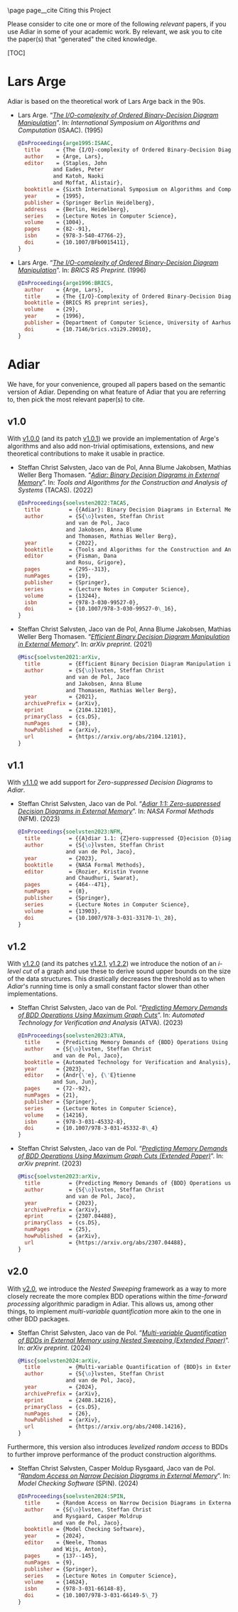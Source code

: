 \page page__cite Citing this Project

Please consider to cite one or more of the following *relevant* papers, if you
use Adiar in some of your academic work. By relevant, we ask you to cite the
paper(s) that "generated" the cited knowledge.

[TOC]

Lars Arge
========================

Adiar is based on the theoretical work of Lars Arge back in the 90s.

- Lars Arge.
  “[*The I/O-complexity of Ordered Binary-Decision Diagram Manipulation*](https://link.springer.com/chapter/10.1007/BFb0015411)”.
  In: *International Symposium on Algorithms and Computation* (ISAAC). (1995)
  ```bibtex
  @InProceedings{arge1995:ISAAC,
    title     = {The {I/O}-complexity of Ordered Binary-Decision Diagram manipulation},
    author    = {Arge, Lars},
    editor    = {Staples, John
             and Eades, Peter
             and Katoh, Naoki
             and Moffat, Alistair},
    booktitle = {Sixth International Symposium on Algorithms and Computation},
    year      = {1995},
    publisher = {Springer Berlin Heidelberg},
    address   = {Berlin, Heidelberg},
    series    = {Lecture Notes in Computer Science},
    volume    = {1004},
    pages     = {82--91},
    isbn      = {978-3-540-47766-2},
    doi       = {10.1007/BFb0015411},
  }
  ```

- Lars Arge.
  “[*The I/O-complexity of Ordered Binary-Decision Diagram Manipulation*](https://tidsskrift.dk/brics/issue/view/2576)”.
  In: *BRICS RS Preprint*. (1996)
  ```bibtex
  @InProceedings{arge1996:BRICS,
    author    = {Arge, Lars},
    title     = {The {I/O}-Complexity of Ordered Binary-Decision Diagram manipulation},
    booktitle = {BRICS RS preprint series},
    volume    = {29},
    year      = {1996},
    publisher = {Department of Computer Science, University of Aarhus},
    doi       = {10.7146/brics.v3i29.20010},
  }
  ```


Adiar
========================

We have, for your convenience, grouped all papers based on the semantic version
of Adiar. Depending on what feature of Adiar that you are referring to, then
pick the most relevant paper(s) to cite.

v1.0
------------------------

With [v1.0.0](https://github.com/SSoelvsten/adiar/releases/tag/v1.0.0) (and its
patch [v1.0.1](https://github.com/SSoelvsten/adiar/releases/tag/v1.0.1)) we
provide an implementation of Arge's algorithms and also add non-trivial
optimisations, extensions, and new theoretical contributions to make it usable
in practice.

- Steffan Christ Sølvsten, Jaco van de Pol, Anna Blume Jakobsen, Mathias Weller Berg Thomasen.
  “[*Adiar: Binary Decision Diagrams in External Memory*](https://link.springer.com/chapter/10.1007/978-3-030-99527-0_16)”.
  In: *Tools and Algorithms for the Construction and Analysis of Systems* (TACAS). (2022)
  ```bibtex
  @InProceedings{soelvsten2022:TACAS,
    title         = {{Adiar}: Binary Decision Diagrams in External Memory},
    author        = {S{\o}lvsten, Steffan Christ
                 and van de Pol, Jaco
                 and Jakobsen, Anna Blume
                 and Thomasen, Mathias Weller Berg},
    year          = {2022},
    booktitle     = {Tools and Algorithms for the Construction and Analysis of Systems},
    editor        = {Fisman, Dana
                 and Rosu, Grigore},
    pages         = {295--313},
    numPages      = {19},
    publisher     = {Springer},
    series        = {Lecture Notes in Computer Science},
    volume        = {13244},
    isbn          = {978-3-030-99527-0},
    doi           = {10.1007/978-3-030-99527-0\_16},
  }
  ```

- Steffan Christ Sølvsten, Jaco van de Pol, Anna Blume Jakobsen, Mathias Weller Berg Thomasen.
  “[*Efficient Binary Decision Diagram Manipulation in External Memory*](https://arxiv.org/abs/2104.12101)”.
  In: *arXiv preprint*. (2021)
  ```bibtex
  @Misc{soelvsten2021:arXiv,
    title         = {Efficient Binary Decision Diagram Manipulation in External Memory},
    author        = {S{\o}lvsten, Steffan Christ
                 and van de Pol, Jaco
                 and Jakobsen, Anna Blume
                 and Thomasen, Mathias Weller Berg},
    year          = {2021},
    archivePrefix = {arXiv},
    eprint        = {2104.12101},
    primaryClass  = {cs.DS},
    numPages      = {38},
    howPublished  = {arXiv},
    url           = {https://arxiv.org/abs/2104.12101},
  }
  ```

v1.1
------------------------

With [v1.1.0](https://github.com/SSoelvsten/adiar/releases/tag/v1.1.0) we add
support for *Zero-suppressed Decision Diagrams* to *Adiar*.

- Steffan Christ Sølvsten, Jaco van de Pol.
  “[*Adiar 1:1: Zero-suppressed Decision Diagrams in External Memory*](https://link.springer.com/chapter/10.1007/978-3-031-33170-1_28)”.
  In: *NASA Formal Methods* (NFM). (2023)
  ```bibtex
  @InProceedings{soelvsten2023:NFM,
    title         = {{A}diar 1.1: {Z}ero-suppressed {D}ecision {D}iagrams in {E}xternal {M}emory},
    author        = {S{\o}lvsten, Steffan Christ
                 and van de Pol, Jaco},
    year          = {2023},
    booktitle     = {NASA Formal Methods},
    editor        = {Rozier, Kristin Yvonne
                 and Chaudhuri, Swarat},
    pages         = {464--471},
    numPages      = {8},
    publisher     = {Springer},
    series        = {Lecture Notes in Computer Science},
    volume        = {13903},
    doi           = {10.1007/978-3-031-33170-1\_28},
  }
  ```

v1.2
------------------------

With [v1.2.0](https://github.com/SSoelvsten/adiar/releases/tag/v1.2.0) (and its
patches [v1.2.1](https://github.com/SSoelvsten/adiar/releases/tag/v1.2.1),
[v1.2.2](https://github.com/SSoelvsten/adiar/releases/tag/v1.2.2)) we introduce
the notion of an *i-level cut* of a graph and use these to derive sound upper
bounds on the size of the data structures. This drastically decreases the
threshold as to when *Adiar*'s running time is only a small constant factor
slower than other implementations.

- Steffan Christ Sølvsten, Jaco van de Pol.
  “[*Predicting Memory Demands of BDD Operations Using Maximum Graph Cuts*](https://link.springer.com/chapter/10.1007/978-3-031-45332-8_4)”.
  In: *Automated Technology for Verification and Analysis* (ATVA). (2023)
  ```bibtex
  @InProceedings{soelvsten2023:ATVA,
    title     = {Predicting Memory Demands of {BDD} Operations Using Maximum Graph Cuts},
    author    = {S{\o}lvsten, Steffan Christ
             and van de Pol, Jaco},
    booktitle = {Automated Technology for Verification and Analysis},
    year      = {2023},
    editor    = {Andr{\'e}, {\'E}tienne
             and Sun, Jun},
    pages     = {72--92},
    numPages  = {21},
    publisher = {Springer},
    series    = {Lecture Notes in Computer Science},
    volume    = {14216},
    isbn      = {978-3-031-45332-8},
    doi       = {10.1007/978-3-031-45332-8\_4}
  }
  ```

- Steffan Christ Sølvsten, Jaco van de Pol.
  “[*Predicting Memory Demands of BDD Operations Using Maximum Graph Cuts (Extended Paper)*](https://arxiv.org/abs/2307.04488)”.
  In: *arXiv preprint*. (2023)
  ```bibtex
  @Misc{soelvsten2023:arXiv,
    title         = {Predicting Memory Demands of {BDD} Operations using Maximum Graph Cuts (Extended Paper)},
    author        = {S{\o}lvsten, Steffan Christ
                 and van de Pol, Jaco},
    year          = {2023},
    archivePrefix = {arXiv},
    eprint        = {2307.04488},
    primaryClass  = {cs.DS},
    numPages      = {25},
    howPublished  = {arXiv},
    url           = {https://arxiv.org/abs/2307.04488},
  }
  ```


v2.0
------------------------
With [v2.0](https://github.com/SSoelvsten/adiar/releases/tag/v2.0.0), we
introduce the *Nested Sweeping* framework as a way to more closely recreate the
more complex BDD operations within the *time-forward processing* algorithmic
paradigm in Adiar. This allows us, among other things, to implement
*multi-variable quantification* more akin to the one in other BDD packages.

- Steffan Christ Sølvsten, Jaco van de Pol.
  “[*Multi-variable Quantification of BDDs in External Memory using Nested Sweeping (Extended Paper)*](https://arxiv.org/abs/2408.14216)”.
  In: *arXiv preprint*. (2024)
  ```bibtex
  @Misc{soelvsten2024:arXiv,
    title         = {Multi-variable Quantification of {BDD}s in External Memory using Nested Sweeping (Extended Paper)},
    author        = {S{\o}lvsten, Steffan Christ
                 and van de Pol, Jaco},
    year          = {2024},
    archivePrefix = {arXiv},
    eprint        = {2408.14216},
    primaryClass  = {cs.DS},
    numPages      = {26},
    howPublished  = {arXiv},
    url           = {https://arxiv.org/abs/2408.14216},
  }
  ```

Furthermore, this version also introduces *levelized random access* to BDDs to
further improve performance of the product construction algorithms.

- Steffan Christ Sølvsten, Casper Moldup Rysgaard, Jaco van de Pol.
  “[*Random Access on Narrow Decision Diagrams in External Memory*](https://link.springer.com/chapter/10.1007/978-3-031-66149-5_7)”.
  In: *Model Checking Software* (SPIN). (2024)
  ```bibtex
  @InProceedings{soelvsten2024:SPIN,
    title     = {Random Access on Narrow Decision Diagrams in External Memory},
    author    = {S{\o}lvsten, Steffan Christ
             and Rysgaard, Casper Moldrup
             and van de Pol, Jaco},
    booktitle = {Model Checking Software},
    year      = {2024},
    editor    = {Neele, Thomas
             and Wijs, Anton},
    pages     = {137--145},
    numPages  = {9},
    publisher = {Springer},
    series    = {Lecture Notes in Computer Science},
    volume    = {14624},
    isbn      = {978-3-031-66148-8},
    doi       = {10.1007/978-3-031-66149-5\_7}
  }
  ```
